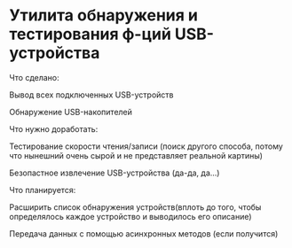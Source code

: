 # **Утилита обнаружения и тестирования ф-ций USB-устройства** #

Что сделано:

Вывод всех подключенных USB-устройств

Обнаружение USB-накопителей

Что нужно доработать:

Тестирование скорости чтения/записи (поиск другого способа, потому что нынешний очень сырой и не представляет реальной картины)

Безопастное извлечение USB-устройства (да-да, да...)

  
Что планируется:

Расширить список обнаружения устройств(вплоть до того, чтобы определялось каждое устройство и выводилось его описание)

Передача данных с помощью асинхронных методов (если получится)
